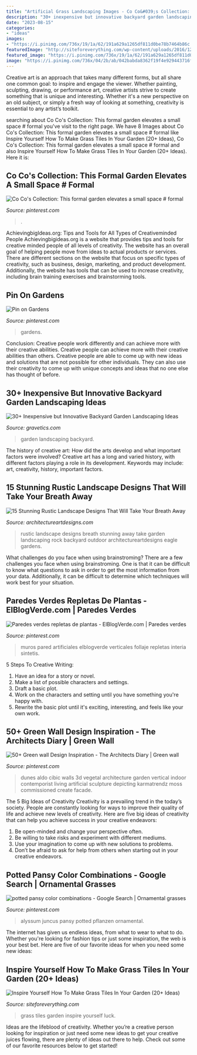 ```yaml
---
title: "Artificial Grass Landscaping Images - Co Co&#039;s Collection: This Formal Garden Elevates A Small Space # Formal"
description: "30+ inexpensive but innovative backyard garden landscaping ideas"
date: "2023-08-15"
categories:
- "ideas"
images:
- "https://i.pinimg.com/736x/19/1a/62/191a629a1265df811d0be78b7464b86c.jpg"
featuredImage: "http://siteforeverything.com/wp-content/uploads/2016/12/GrassTiles-19.jpg"
featured_image: "https://i.pinimg.com/736x/19/1a/62/191a629a1265df811d0be78b7464b86c.jpg"
image: "https://i.pinimg.com/736x/04/2b/ab/042babda8362f19f4e929443716fbdb8.jpg"
---
```



Creative art is an approach that takes many different forms, but all share one common goal: to inspire and engage the viewer. Whether painting, sculpting, drawing, or performance art, creative artists strive to create something that is unique and interesting. Whether it's a new perspective on an old subject, or simply a fresh way of looking at something, creativity is essential to any artist’s toolkit.

	

		
searching about Co Co&#039;s Collection: This formal garden elevates a small space # formal you've visit to the right page. We have 8 Images about Co Co&#039;s Collection: This formal garden elevates a small space # formal like Inspire Yourself How To Make Grass Tiles In Your Garden (20+ Ideas), Co Co&#039;s Collection: This formal garden elevates a small space # formal and also Inspire Yourself How To Make Grass Tiles In Your Garden (20+ Ideas). Here it is:
		
    
## Co Co&#039;s Collection: This Formal Garden Elevates A Small Space # Formal

<img loading=lazy src="https://i.pinimg.com/736x/b9/d2/07/b9d2071033ba95b06a79143b58b8e04a--backyard-garden-ideas-garden-paths.jpg" onerror="this.onerror=null;this.src='https://tse2.mm.bing.net/th?id=OIP.5HFJpyIxfqfHMEc83NGfmwAAAA&amp;pid=15.1';" alt="Co Co&#039;s Collection: This formal garden elevates a small space # formal">

_Source: pinterest.com_

>. 

	

AchievingbigIdeas.org: Tips and Tools for All Types of Creativeminded People
Achievingbigideas.org is a website that provides tips and tools for creative minded people of all levels of creativity. The website has an overall goal of helping people move from ideas to actual products or services. There are different sections on the website that focus on specific types of creativity, such as business, design, marketing, and product development. Additionally, the website has tools that can be used to increase creativity, including brain training exercises and brainstorming tools.

    
## Pin On Gardens

<img loading=lazy src="https://i.pinimg.com/736x/04/2b/ab/042babda8362f19f4e929443716fbdb8.jpg" onerror="this.onerror=null;this.src='https://tse2.mm.bing.net/th?id=OIP.IbHJKJ3j29a_l_B0_wN3nwHaLw&amp;pid=15.1';" alt="Pin on Gardens">

_Source: pinterest.com_

>gardens. 

	

Conclusion: Creative people work differently and can achieve more with their creative abilities.
Creative people can achieve more with their creative abilities than others. Creative people are able to come up with new ideas and solutions that are not possible for other individuals. They can also use their creativity to come up with unique concepts and ideas that no one else has thought of before.

    
## 30+ Inexpensive But Innovative Backyard Garden Landscaping Ideas

<img loading=lazy src="https://www.gravetics.com/wp-content/uploads/2017/08/Steps-and-Lights.jpg" onerror="this.onerror=null;this.src='https://tse2.mm.bing.net/th?id=OIP.VBpAOYI7zXgUpadJ7xzLpgHaLG&amp;pid=15.1';" alt="30+ Inexpensive but Innovative Backyard Garden Landscaping Ideas">

_Source: gravetics.com_

>garden landscaping backyard. 

	

The history of creative art: How did the arts develop and what important factors were involved?
Creative art has a long and varied history, with different factors playing a role in its development. Keywords may include: art, creativity, history, important factors.

    
## 15 Stunning Rustic Landscape Designs That Will Take Your Breath Away

<img loading=lazy src="https://www.architectureartdesigns.com/wp-content/uploads/2016/10/15-Stunning-Rustic-Landscape-Designs-That-Will-Take-Your-Breath-Away-10.jpg" onerror="this.onerror=null;this.src='https://tse4.mm.bing.net/th?id=OIP.P4lBWyh9Dvtp-b41wIvY5gHaLG&amp;pid=15.1';" alt="15 Stunning Rustic Landscape Designs That Will Take Your Breath Away">

_Source: architectureartdesigns.com_

>rustic landscape designs breath stunning away take garden landscaping rock backyard outdoor architectureartdesigns eagle gardens. 

	

What challenges do you face when using brainstroming?
There are a few challenges you face when using brainstroming. One is that it can be difficult to know what questions to ask in order to get the most information from your data. Additionally, it can be difficult to determine which techniques will work best for your situation.

    
## Paredes Verdes Repletas De Plantas - ElBlogVerde.com | Paredes Verdes

<img loading=lazy src="https://i.pinimg.com/736x/d8/89/4d/d8894db25ba5bbff0e125e9eee5389e2.jpg" onerror="this.onerror=null;this.src='https://tse3.mm.bing.net/th?id=OIP.pKeVGK-wAoT4oYvdZblE6wHaF7&amp;pid=15.1';" alt="Paredes verdes repletas de plantas - ElBlogVerde.com | Paredes verdes">

_Source: pinterest.com_

>muros pared artificiales elblogverde verticales follaje repletas interia sintetis. 

	

5 Steps To Creative Writing:
1. Have an idea for a story or novel.
2. Make a list of possible characters and settings.
3. Draft a basic plot.
4. Work on the characters and setting until you have something you're happy with.
5. Rewrite the basic plot until it's exciting, interesting, and feels like your own work.

    
## 50+ Green Wall Design Inspiration - The Architects Diary | Green Wall

<img loading=lazy src="https://i.pinimg.com/736x/19/1a/62/191a629a1265df811d0be78b7464b86c.jpg" onerror="this.onerror=null;this.src='https://tse1.mm.bing.net/th?id=OIP.Lepk8-C8K3Mvs1szt5tyuAHaLH&amp;pid=15.1';" alt="50+ Green wall Design Inspiration - The Architects Diary | Green wall">

_Source: pinterest.com_

>dunes aldo cibic walls 3d vegetal architecture garden vertical indoor contemporist living artificial sculpture depicting karmatrendz moss commissioned create facade. 

	

The 5 Big Ideas of Creativity
Creativity is a prevailing trend in the today’s society. People are constantly looking for ways to improve their quality of life and achieve new levels of creativity. Here are five big ideas of creativity that can help you achieve success in your creative endeavors: 
1. Be open-minded and change your perspective often.
2. Be willing to take risks and experiment with different mediums.
3. Use your imagination to come up with new solutions to problems.
4. Don’t be afraid to ask for help from others when starting out in your creative endeavors.

    
## Potted Pansy Color Combinations - Google Search | Ornamental Grasses

<img loading=lazy src="https://i.pinimg.com/736x/bf/e2/6a/bfe26a4cfdf09f669200f8f65bd8019c.jpg" onerror="this.onerror=null;this.src='https://tse3.mm.bing.net/th?id=OIP.FBrx8Asr72dtg5XZhdnC4QHaLI&amp;pid=15.1';" alt="potted pansy color combinations - Google Search | Ornamental grasses">

_Source: pinterest.com_

>alyssum juncus pansy potted pflanzen ornamental. 

	

The internet has given us endless ideas, from what to wear to what to do. Whether you're looking for fashion tips or just some inspiration, the web is your best bet. Here are five of our favorite ideas for when you need some new ideas: 

    
## Inspire Yourself How To Make Grass Tiles In Your Garden (20+ Ideas)

<img loading=lazy src="http://siteforeverything.com/wp-content/uploads/2016/12/GrassTiles-19.jpg" onerror="this.onerror=null;this.src='https://tse3.mm.bing.net/th?id=OIP.UX0PcwsFcAneNCu_kn8s7gAAAA&amp;pid=15.1';" alt="Inspire Yourself How To Make Grass Tiles In Your Garden (20+ Ideas)">

_Source: siteforeverything.com_

>grass tiles garden inspire yourself luck. 

	

Ideas are the lifeblood of creativity. Whether you’re a creative person looking for inspiration or just need some new ideas to get your creative juices flowing, there are plenty of ideas out there to help. Check out some of our favorite resources below to get started!

